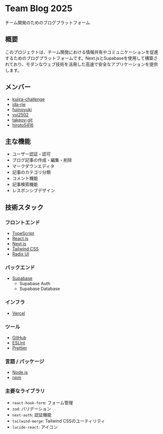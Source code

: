 # Team Blog 2025

チーム開発のためのブログプラットフォーム

## 概要

このプロジェクトは、チーム開発における情報共有やコミュニケーションを促進するためのブログプラットフォームです。Next.jsとSupabaseを使用して構築されており、モダンなウェブ技術を活用した高速で安全なアプリケーションを提供します。

## メンバー
- [kujira-challenge](https://github.com/kujira-challenge)
- [ida-rie](https://github.com/ida-rie)
- [fujinoyuki](https://github.com/fujinoyuki)
- [yyi2502](https://github.com/yyi2502)
- [takeoy-git](https://github.com/takeoy-git)
- [hiroto5416](https://github.com/hiroto5416)

## 主な機能

- ユーザー認証・認可
- ブログ記事の作成・編集・削除
- マークダウンエディタ
- 記事のカテゴリ分類
- コメント機能
- 記事検索機能
- レスポンシブデザイン

## 技術スタック

### フロントエンド

- [TypeScript](https://www.typescriptlang.org)
- [React.js](https://ja.react.dev)
- [Next.js](https://nextjs.org)
- [Tailwind CSS](https://tailwindcss.com)
- [Radix UI](https://www.radix-ui.com)

### バックエンド

- [Supabase](https://supabase.com)
  - Supabase Auth
  - Supabase Database

### インフラ

- [Vercel](https://vercel.com)

### ツール

- [GitHub](https://github.co.jp)
- [ESLint](https://eslint.org)
- [Prettier](https://prettier.io)

### 言語 / パッケージ

- [Node.js](https://nodejs.org/ja)
- [npm](https://docs.npmjs.com/cli/v10/commands/npm-version)

### 主要なライブラリ

- `react-hook-form`: フォーム管理
- `zod`: バリデーション
- `next-auth`: 認証機能
- `tailwind-merge`: Tailwind CSSのユーティリティ
- `lucide-react`: アイコン